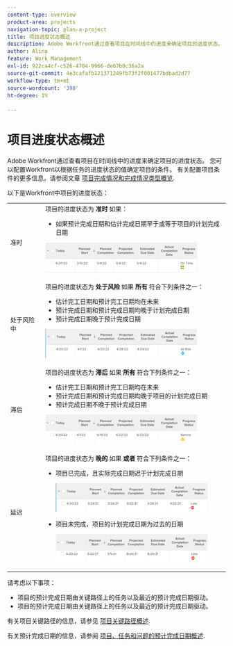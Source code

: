 ```yaml
---
content-type: overview
product-area: projects
navigation-topic: plan-a-project
title: 项目进度状态概述
description: Adobe Workfront通过查看项目在时间线中的进度来确定项目的进度状态。 您可以配置Workfront以根据任务的进度状态的值确定项目的条件。 请参阅本文以了解有关项目进度状态的更多信息。
author: Alina
feature: Work Management
exl-id: 922ca4cf-c526-4704-9966-de67b0c36a2a
source-git-commit: 4e3cafafb121371249fb73f2f001477bdbad2d77
workflow-type: tm+mt
source-wordcount: '398'
ht-degree: 1%

---
```


# 项目进度状态概述

<!--Audited: 12/2023-->

Adobe Workfront通过查看项目在时间线中的进度来确定项目的进度状态。 您可以配置Workfront以根据任务的进度状态的值确定项目的条件。 有关配置项目条件的更多信息，请参阅文章 [项目完成情况和完成情况类型概览](../../../manage-work/projects/manage-projects/project-condition-and-condition-type.md).

以下是Workfront中项目的进度状态：

<table style="table-layout:auto"> 
 <col> 
 <col> 
 <tbody> 
  <tr> 
   <td>准时</td> 
   <td> 项目的进度状态为 <strong>准时</strong> 如果：<ul><li>如果预计完成日期和估计完成日期早于或等于项目的计划完成日期</li></ul> <p> <img src="assets/project-on-time-progress-status-350x69.png" style="width: 350;height: 69;"> </p> </td> 
  </tr> 
  <tr> 
   <td>处于风险中</td> 
   <td> 项目的进度状态为 <strong>处于风险</strong> 如果 <strong>所有</strong> 符合下列条件之一：<ul><li>估计完工日期和预计完工日期均在未来</li><li> 预计完成日期和预计完成日期均晚于计划完成日期</li><li> 预计完成日期晚于预计完成日期</li></ul><p> <img src="assets/project-at-risk-progress-status-350x67.png" style="width: 350;height: 67;"> </p> </td> 
  </tr> 
  <tr> 
   <td>滞后</td> 
   <td> 项目的进度状态为 <strong>滞后</strong> 如果 <strong>所有</strong> 符合下列条件之一：<ul><li>估计完工日期和预计完工日期均在未来</li><li> 预计完成日期和预计完成日期均晚于项目的计划完成日期</li><li> 预计完成日期不晚于预计完成日期</li></ul> <p> <img src="assets/project-behind-progress-status-350x67.png" style="width: 350;height: 67;"> </p> </td> 
  </tr> 
  <tr> 
   <td>延迟</td> 
   <td> 
     项目的进度状态为 <strong>晚的</strong> 如果 <strong>或者</strong> 符合下列条件之一：<ul><li>项目已完成，且实际完成日期迟于计划完成日期 <p> <img src="assets/project-late-progress-status-350x66.png" style="width: 350;height: 66;"> </p> </li> 
     <li> <p>项目未完成，项目的计划完成日期为过去的日期 <p> <img src="assets/project-late-progress-status-incomplete-status-350x66.png" style="width: 350;height: 66;"> </p> </li> 
    </ul> </td> 
  </tr> 
 </tbody> 
</table>

请考虑以下事项：

* 项目的预计完成日期由关键路径上的任务以及最近的预计完成日期驱动。
* 项目的预计完成日期由关键路径上的任务以及最近的预计完成日期驱动。

有关项目关键路径的信息，请参见 [项目关键路径概述](../../../manage-work/tasks/manage-tasks/critical-path.md).

有关预计完成日期的信息，请参阅 [项目、任务和问题的预计完成日期概述](../../../manage-work/projects/planning-a-project/project-projected-completion-date.md).
